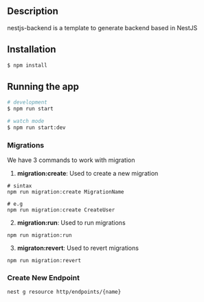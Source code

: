 ## Description

nestjs-backend is a template to generate backend based in NestJS

## Installation

```bash
$ npm install
```

## Running the app

```bash
# development
$ npm run start

# watch mode
$ npm run start:dev
```

### Migrations

We have 3 commands to work with migration

1. **migration:create**: Used to create a new migration

```shell
# sintax
npm run migration:create MigrationName

# e.g
npm run migration:create CreateUser
```

2. **migration:run**: Used to run migrations

```shell
npm run migration:run
```

3. **migraton:revert**: Used to revert migrations

```shell
npm run migration:revert
```

### Create New Endpoint

```shell
nest g resource http/endpoints/{name}
```

